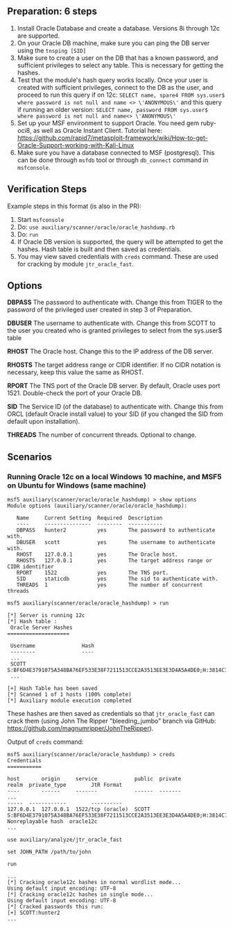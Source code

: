 ## Preparation: 6 steps

  1. Install Oracle Database and create a database. Versions 8i through 12c are supported.
  2. On your Oracle DB machine, make sure you can ping the DB server using the `tnsping [SID]`
  3. Make sure to create a user on the DB that has a known password, and sufficient privileges to select any table. This is necessary for getting the hashes.
  4. Test that the module's hash query works locally. Once your user is created with sufficient privileges, connect to the DB as the user, and proceed to run this query if on 12c:
     `SELECT name, spare4 FROM sys.user$ where password is not null and name <> \'ANONYMOUS\'` and this query if running an older version: `SELECT name, password FROM sys.user$ where password is not null and name<> \'ANONYMOUS\'`
  5. Set up your MSF environment to support Oracle. You need gem ruby-oci8, as well as Oracle Instant Client. Tutorial here: https://github.com/rapid7/metasploit-framework/wiki/How-to-get-Oracle-Support-working-with-Kali-Linux
  6. Make sure you have a database connected to MSF (postgresql). This can be done through `msfdb` tool or through `db_connect` command in `msfconsole`.

## Verification Steps

  Example steps in this format (is also in the PR):

  1. Start `msfconsole`
  2. Do: ```use auxiliary/scanner/oracle/oracle_hashdump.rb```
  3. Do: ```run```
  4. If Oracle DB version is supported, the query will be attempted to get the hashes. Hash table is built and then saved as credentials.
  5. You may view saved credentials with `creds` command. These are used for cracking by module `jtr_oracle_fast`.

## Options
  **DBPASS**
  The password to authenticate with. Change this from TIGER to the password of the privileged user created in step 3 of Preparation.

  **DBUSER**
  The username to authenticate with. Change this from SCOTT to the user you created who is granted privileges to select from the sys.user$ table

  **RHOST**
  The Oracle host. Change this to the IP address of the DB server.

  **RHOSTS**
  The target address range or CIDR identifier. If no CIDR notation is necessary, keep this value the same as RHOST.

  **RPORT**
  The TNS port of the Oracle DB server. By default, Oracle uses port 1521. Double-check the port of your Oracle DB.

  **SID**
  The Service ID (of the database) to authenticate with. Change this from ORCL (default Oracle install value) to your SID (if you changed the SID from default upon installation).

  **THREADS**
  The number of concurrent threads. Optional to change.

## Scenarios

### Running Oracle 12c on a local Windows 10 machine, and MSF5 on Ubuntu for Windows (same machine)

```
msf5 auxiliary(scanner/oracle/oracle_hashdump) > show options
Module options (auxiliary/scanner/oracle/oracle_hashdump):

   Name     Current Setting  Required  Description
   ----     ---------------  --------  -----------
   DBPASS   hunter2          yes       The password to authenticate with.
   DBUSER   scott            yes       The username to authenticate with.
   RHOST    127.0.0.1        yes       The Oracle host.
   RHOSTS   127.0.0.1        yes       The target address range or CIDR identifier
   RPORT    1522             yes       The TNS port.
   SID      staticdb         yes       The sid to authenticate with.
   THREADS  1                yes       The number of concurrent threads

msf5 auxiliary(scanner/oracle/oracle_hashdump) > run

[*] Server is running 12c
[*] Hash table :
 Oracle Server Hashes
====================

 Username               Hash
 --------               ----
 ...
 SCOTT                  S:BF6D4E3791075A348BA76EF533E38F7211513CCE2A3513EE3E3D4A5A4DE0;H:3814C74599475EB73043A1211742EE59;T:0911BAC55EEF63F0C1769E816355BE29492C9D01980DC36C95A86C9CE47F93790631DE3D9A60C90451CFF152E25D9E94F612A1493EC82AF8E3C4D0432B06BA4C2C693B932332BC14D2D66CEF098A4699
 ...
 
[+] Hash Table has been saved
[*] Scanned 1 of 1 hosts (100% complete)
[*] Auxiliary module execution completed
```
These hashes are then saved as credentials so that `jtr_oracle_fast` can crack them (using John The Ripper "bleeding_jumbo" branch via GitHub: https://github.com/magnumripper/JohnTheRipper).

Output of `creds` command:

```
msf5 auxiliary(scanner/oracle/oracle_hashdump) > creds
Credentials
===========

host       origin     service            public  private                                                                                                                                                                                                                                                               realm  private_type        JtR Format
----       ------     -------            ------  -------      
...                                                                                                                                                                                                                                                         -----  ------------        ----------
127.0.0.1  127.0.0.1  1522/tcp (oracle)  SCOTT   S:BF6D4E3791075A348BA76EF533E38F7211513CCE2A3513EE3E3D4A5A4DE0;H:3814C74599475EB73043A1211742EE59;T:0911BAC55EEF63F0C1769E816355BE29492C9D01980DC36C95A86C9CE47F93790631DE3D9A60C90451CFF152E25D9E94F612A1493EC82AF8E3C4D0432B06BA4C2C693B932332BC14D2D66CEF098A4699         Nonreplayable hash  oracle12c
...
```

`use auxiliary/analyze/jtr_oracle_fast`

`set JOHN_PATH /path/to/john`

`run`
```
...
[*] Cracking oracle12c hashes in normal wordlist mode...
Using default input encoding: UTF-8
[*] Cracking oracle12c hashes in single mode...
Using default input encoding: UTF-8
[*] Cracked passwords this run:
[+] SCOTT:hunter2
...
```
